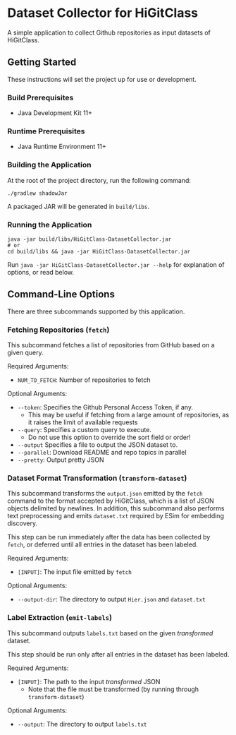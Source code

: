# Dataset Collector for HiGitClass

A simple application to collect Github repositories as input datasets of HiGitClass.

## Getting Started

These instructions will set the project up for use or development.

### Build Prerequisites

- Java Development Kit 11+

### Runtime Prerequisites

- Java Runtime Environment 11+

### Building the Application

At the root of the project directory, run the following command:

```
./gradlew shadowJar
```

A packaged JAR will be generated in `build/libs`.

### Running the Application

```
java -jar build/libs/HiGitClass-DatasetCollector.jar
# or
cd build/libs && java -jar HiGitClass-DatasetCollector.jar
```

Run `java -jar HiGitClass-DatasetCollector.jar --help` for explanation of options, or read below.

## Command-Line Options

There are three subcommands supported by this application.

### Fetching Repositories (`fetch`)

This subcommand fetches a list of repositories from GitHub based on a given query.

Required Arguments:

- `NUM_TO_FETCH`: Number of repositories to fetch

Optional Arguments:

- `--token`: Specifies the Github Personal Access Token, if any.
    - This may be useful if fetching from a large amount of repositories, as it raises the limit of available requests
- `--query`: Specifies a custom query to execute.
    - Do not use this option to override the sort field or order!
- `--output` Specifies a file to output the JSON dataset to.
- `--parallel`: Download README and repo topics in parallel
- `--pretty`: Output pretty JSON

### Dataset Format Transformation (`transform-dataset`)

This subcommand transforms the `output.json` emitted by the `fetch` command to the format accepted by HiGitClass, which 
is a list of JSON objects delimited by newlines. In addition, this subcommand also performs text preprocessing and emits
`dataset.txt` required by ESim for embedding discovery.

This step can be run immediately after the data has been collected by `fetch`, or deferred until all entries in the 
dataset has been labeled.

Required Arguments:

- `[INPUT]`: The input file emitted by `fetch`

Optional Arguments:

- `--output-dir`: The directory to output `Hier.json` and `dataset.txt`

### Label Extraction (`emit-labels`)

This subcommand outputs `labels.txt` based on the given *transformed* dataset.

This step should be run only after all entries in the dataset has been labeled.

Required Arguments:

- `[INPUT]`: The path to the input *transformed* JSON
    - Note that the file must be transformed (by running through `transform-dataset`)

Optional Arguments:

- `--output`: The directory to output `labels.txt`
